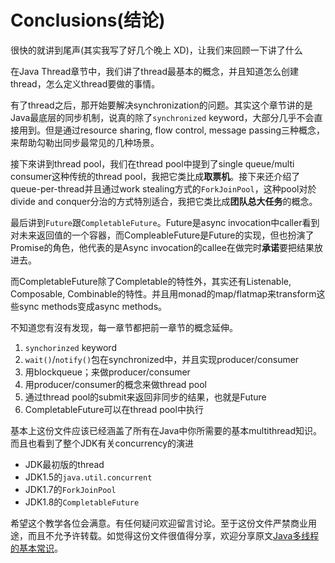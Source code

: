 # Conclusions(结论)

很快的就讲到尾声(其实我写了好几个晚上 XD)，让我们来回顾一下讲了什么

在Java Thread章节中，我们讲了thread最基本的概念，并且知道怎么创建thread，怎么定义thread要做的事情。

有了thread之后，那开始要解决synchronization的问题。其实这个章节讲的是Java最底层的同步机制，说真的除了`synchronized` keyword，大部分几乎不会直接用到。但是通过resource sharing, flow control, message passing三种概念，来帮助勾勒出同步最常见的几种场景。

接下來讲到thread pool，我们在thread pool中提到了single queue/multi consumer这种传统的thread pool，我把它类比成**取票机**。接下来还介绍了queue-per-thread并且通过work stealing方式的`ForkJoinPool`，这种pool对於divide and conquer分治的方式特別适合，我把它类比成**团队总大任务**的概念。

最后讲到`Future`跟`CompletableFuture`。Future是async invocation中caller看到对未来返回值的一个容器，而CompleableFuture是Future的实现，但也扮演了Promise的角色，他代表的是Async invocation的callee在做完时**承诺**要把结果放进去。

而CompletableFuture除了Completable的特性外，其实还有Listenable, Composable, Combinable的特性。并且用monad的map/flatmap来transform这些sync methods变成async methods。

不知道您有沒有发现，每一章节都把前一章节的概念延伸。

1. `synchorinzed` keyword
2. `wait()`/`notify()`包在synchronized中，并且实现producer/consumer
3. 用blockqueue；来做producer/consumer
4. 用producer/consumer的概念来做thread pool
5. 通过thread pool的submit来返回非同步的结果，也就是Future
6. CompletableFuture可以在thread pool中执行

基本上这份文件应该已经涵盖了所有在Java中你所需要的基本multithread知识。而且也看到了整个JDK有关concurrency的演进

- JDK最初版的thread
- JDK1.5的`java.util.concurrent`
- JDK1.7的`ForkJoinPool`
- JDK1.8的`CompletableFuture`

希望这个教学各位会满意。有任何疑问欢迎留言讨论。至于这份文件严禁商业用途，而且不允予许转载。如觉得这份文件很值得分享，欢迎分享原文[Java多线程的基本常识](https://www.gitbook.com/book/popcornylu/java_multithread/details)。
